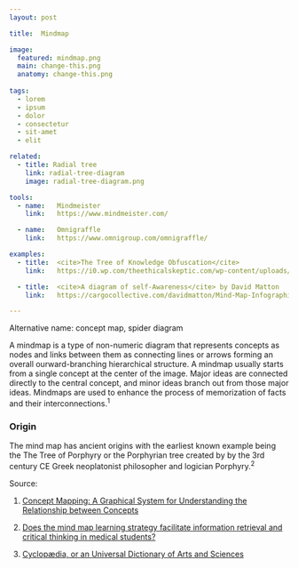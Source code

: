 ```yaml
---
layout: post

title:  Mindmap

image:
  featured: mindmap.png
  main: change-this.png
  anatomy: change-this.png
  
tags:
  - lorem
  - ipsum
  - dolor
  - consectetur
  - sit-amet
  - elit

related:
  - title: Radial tree
    link: radial-tree-diagram
    image: radial-tree-diagram.png

tools:
  - name:   Mindmeister
    link:   https://www.mindmeister.com/

  - name:   Omnigraffle
    link:   https://www.omnigroup.com/omnigraffle/

examples:
  - title:  <cite>The Tree of Knowledge Obfuscation</cite>
    link:   https://i0.wp.com/theethicalskeptic.com/wp-content/uploads/2017/07/Tree-of-Knowledge-Obfuscation.png?ssl=1

  - title:  <cite>A diagram of self-Awareness</cite> by David Matton
    link:   https://cargocollective.com/davidmatton/Mind-Map-Infographic

---
```

Alternative name: concept map, spider diagram

A mindmap is a type of non-numeric diagram that represents concepts as nodes and links between them as connecting lines or arrows forming an overall ourward-branching hierarchical structure. A mindmap usually starts from a single concept at the center of the image. Major ideas are connected directly to the central concept, and minor ideas branch out from those major ideas. Mindmaps are used to enhance the process of memorization of facts and their interconnections.<sup>1</sup> 

### Origin
The mind map has ancient origins with the earliest known example being the The Tree of Porphyry or the Porphyrian tree created by by the 3rd century CE Greek neoplatonist philosopher and logician Porphyry.<sup>2</sup>

Source:
1. [Concept Mapping: A Graphical System for Understanding the Relationship between Concepts](https://files.eric.ed.gov/fulltext/ED407938.pdf)

2. [Does the mind map learning strategy facilitate information retrieval and critical thinking in medical students?](https://bmcmededuc.biomedcentral.com/articles/10.1186/1472-6920-10-61)

3. [Cyclopædia, or an Universal Dictionary of Arts and Sciences](http://digicoll.library.wisc.edu/cgi-bin/HistSciTech/HistSciTech-idx?type=turn&id=HistSciTech.Cyclopaedia01&entity=HistSciTech.Cyclopaedia01.p0168)
